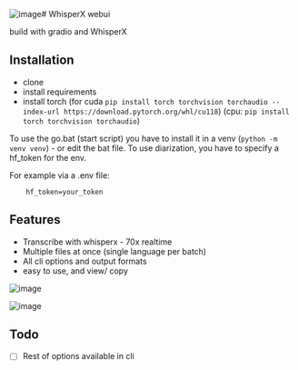 ![image](https://github.com/Dschogo/whisperx-webui/assets/36862419/1a81177c-1865-4b08-b11a-d0ae086eeedf)# WhisperX webui

build with gradio and WhisperX

## Installation

- clone
- install requirements
- install torch (for cuda `pip install torch torchvision torchaudio --index-url https://download.pytorch.org/whl/cu118`) (cpu: `pip install torch torchvision torchaudio`)

To use the go.bat (start script) you have to install it in a venv (`python -m venv venv`) - or edit the bat file.
To use diarization, you have to specify a hf_token for the env.

For example via a .env file:

```env
    hf_token=your_token
```


## Features

- Transcribe with whisperx - 70x realtime
- Multiple files at once (single language per batch)
- All cli options and output formats
- easy to use, and view/ copy 

![image](https://github.com/Dschogo/whisperx-webui/assets/36862419/ff144328-51b6-45c1-a89a-ad4b63ea1699)

![image](https://github.com/Dschogo/whisperx-webui/assets/36862419/75442dee-a4fb-4151-a27c-9d0bcb87a25d)


## Todo

- [ ] Rest of options available in cli
